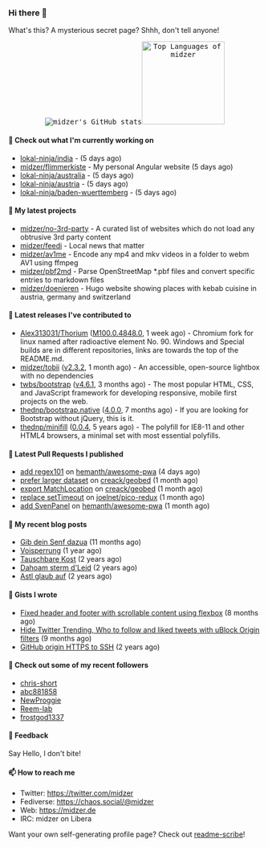 ### Hi there 👋

What's this? A mysterious secret page? Shhh, don't tell anyone!

<p align="center">
  <kbd><img src="https://github-readme-stats.vercel.app/api?username=midzer&show_icons=true&hide_title=true&hide_border=true&theme=tokyonight" alt="midzer's GitHub stats"><img height="165" src="https://github-readme-stats.vercel.app/api/top-langs/?username=midzer&layout=compact&langs_count=8&hide_border=true&theme=tokyonight" alt="Top Languages of midzer"></kbd>
</p>

#### 👷 Check out what I'm currently working on

- [lokal-ninja/india](https://github.com/lokal-ninja/india) -  (5 days ago)
- [midzer/flimmerkiste](https://github.com/midzer/flimmerkiste) - My personal Angular website (5 days ago)
- [lokal-ninja/australia](https://github.com/lokal-ninja/australia) -  (5 days ago)
- [lokal-ninja/austria](https://github.com/lokal-ninja/austria) -  (5 days ago)
- [lokal-ninja/baden-wuerttemberg](https://github.com/lokal-ninja/baden-wuerttemberg) -  (5 days ago)

#### 🌱 My latest projects

- [midzer/no-3rd-party](https://github.com/midzer/no-3rd-party) - A curated list of websites which do not load any obtrusive 3rd party content
- [midzer/feedi](https://github.com/midzer/feedi) - Local news that matter
- [midzer/av1me](https://github.com/midzer/av1me) - Encode any mp4 and mkv videos in a folder to webm AV1 using ffmpeg
- [midzer/pbf2md](https://github.com/midzer/pbf2md) - Parse OpenStreetMap *.pbf files and convert specific entries to markdown files
- [midzer/doenieren](https://github.com/midzer/doenieren) - Hugo website showing places with kebab cuisine in austria, germany and switzerland

#### 🔭 Latest releases I've contributed to

- [Alex313031/Thorium](https://github.com/Alex313031/Thorium) ([M100.0.4848.0](https://github.com/Alex313031/Thorium/releases/tag/M100.0.4848.0), 1 week ago) - Chromium fork for linux named after radioactive element No. 90. Windows and Special builds are in different repositories, links are towards the top of the README.md.
- [midzer/tobii](https://github.com/midzer/tobii) ([v2.3.2](https://github.com/midzer/tobii/releases/tag/v2.3.2), 1 month ago) - An accessible, open-source lightbox with no dependencies
- [twbs/bootstrap](https://github.com/twbs/bootstrap) ([v4.6.1](https://github.com/twbs/bootstrap/releases/tag/v4.6.1), 3 months ago) - The most popular HTML, CSS, and JavaScript framework for developing responsive, mobile first projects on the web.
- [thednp/bootstrap.native](https://github.com/thednp/bootstrap.native) ([4.0.0](https://github.com/thednp/bootstrap.native/releases/tag/4.0.0), 7 months ago) - If you are looking for Bootstrap without jQuery, this is it.
- [thednp/minifill](https://github.com/thednp/minifill) ([0.0.4](https://github.com/thednp/minifill/releases/tag/0.0.4), 5 years ago) - The polyfill for IE8-11 and other HTML4 browsers, a minimal set with most essential polyfills.

#### 🔨 Latest Pull Requests I published

- [add regex101](https://github.com/hemanth/awesome-pwa/pull/246) on [hemanth/awesome-pwa](https://github.com/hemanth/awesome-pwa) (4 days ago)
- [prefer larger dataset](https://github.com/creack/geobed/pull/2) on [creack/geobed](https://github.com/creack/geobed) (1 month ago)
- [export MatchLocation](https://github.com/creack/geobed/pull/1) on [creack/geobed](https://github.com/creack/geobed) (1 month ago)
- [replace setTimeout](https://github.com/joelnet/pico-redux/pull/13) on [joelnet/pico-redux](https://github.com/joelnet/pico-redux) (1 month ago)
- [add SvenPanel](https://github.com/hemanth/awesome-pwa/pull/243) on [hemanth/awesome-pwa](https://github.com/hemanth/awesome-pwa) (1 month ago)

#### 📜 My recent blog posts

- [Gib dein Senf dazua](https://ampergai.de/2021/02/001/) (11 months ago)
- [Voisperrung](https://ampergai.de/2020/08/001/) (1 year ago)
- [Tauschbare Kost](https://ampergai.de/2020/04/001/) (2 years ago)
- [Dahoam sterm d&#39;Leid](https://ampergai.de/2020/03/001/) (2 years ago)
- [Astl glaub auf](https://ampergai.de/2020/02/001/) (2 years ago)

#### 📓 Gists I wrote

- [Fixed header and footer with scrollable content using flexbox](https://gist.github.com/3893ce8c0bec6f805ec1a7bb3269775d) (8 months ago)
- [Hide Twitter Trending, Who to follow and liked tweets with uBlock Origin filters](https://gist.github.com/1afc39bdf5adbfe0020d1c2212b76b87) (9 months ago)
- [GitHub origin HTTPS to SSH](https://gist.github.com/3ceba8ad7d956e02d9e920b121d8d059) (2 years ago)

#### 👯 Check out some of my recent followers

- [chris-short](https://github.com/chris-short)
- [abc881858](https://github.com/abc881858)
- [NewProggie](https://github.com/NewProggie)
- [Reem-lab](https://github.com/Reem-lab)
- [frostgod1337](https://github.com/frostgod1337)

#### 💬 Feedback

Say Hello, I don't bite!

#### 📫 How to reach me

- Twitter: https://twitter.com/midzer
- Fediverse: https://chaos.social/@midzer
- Web: https://midzer.de
- IRC: midzer on Libera

Want your own self-generating profile page? Check out [readme-scribe](https://github.com/muesli/readme-scribe)!
